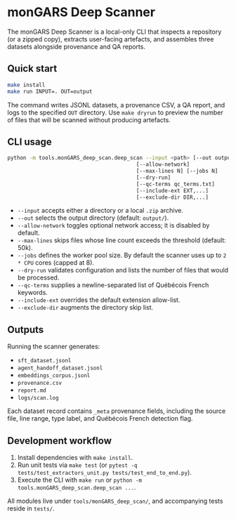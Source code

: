 # monGARS Deep Scanner

The monGARS Deep Scanner is a local-only CLI that inspects a repository (or a zipped copy),
extracts user-facing artefacts, and assembles three datasets alongside provenance and QA reports.

## Quick start

```bash
make install
make run INPUT=. OUT=output
```

The command writes JSONL datasets, a provenance CSV, a QA report, and logs to the specified
`OUT` directory. Use `make dryrun` to preview the number of files that will be scanned without
producing artefacts.

## CLI usage

```bash
python -m tools.monGARS_deep_scan.deep_scan --input <path> [--out output/]
                                         [--allow-network]
                                         [--max-lines N] [--jobs N]
                                         [--dry-run]
                                         [--qc-terms qc_terms.txt]
                                         [--include-ext EXT,...]
                                         [--exclude-dir DIR,...]
```

- `--input` accepts either a directory or a local `.zip` archive.
- `--out` selects the output directory (default: `output/`).
- `--allow-network` toggles optional network access; it is disabled by default.
- `--max-lines` skips files whose line count exceeds the threshold (default: 50k).
- `--jobs` defines the worker pool size. By default the scanner uses up to `2 * CPU` cores (capped at 8).
- `--dry-run` validates configuration and lists the number of files that would be processed.
- `--qc-terms` supplies a newline-separated list of Québécois French keywords.
- `--include-ext` overrides the default extension allow-list.
- `--exclude-dir` augments the directory skip list.

## Outputs

Running the scanner generates:

- `sft_dataset.jsonl`
- `agent_handoff_dataset.jsonl`
- `embeddings_corpus.jsonl`
- `provenance.csv`
- `report.md`
- `logs/scan.log`

Each dataset record contains `_meta` provenance fields, including the source file, line range,
type label, and Québécois French detection flag.

## Development workflow

1. Install dependencies with `make install`.
2. Run unit tests via `make test` (or `pytest -q tests/test_extractors_unit.py tests/test_end_to_end.py`).
3. Execute the CLI with `make run` or `python -m tools.monGARS_deep_scan.deep_scan ...`.

All modules live under `tools/monGARS_deep_scan/`, and accompanying tests reside in `tests/`.
